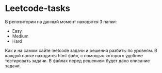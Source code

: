 # Leetcode-tasks

В репозитории на данный момент находятся 3 папки:

- Easy
- Medium
- Hard

Как и на самом сайте leetcode задачи и решения разбиты по уровням.
В каждой папке находится html файл, с помощью которого удобнее тестировать задачи. В файлах перед решением будет дано описание задачи.
